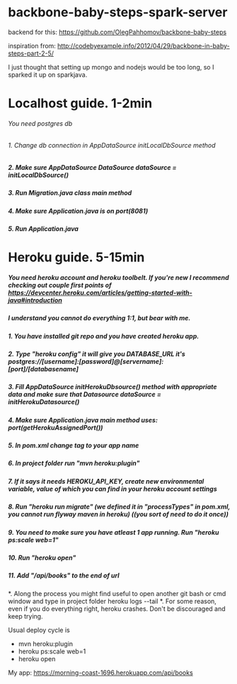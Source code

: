 # backbone-baby-steps-spark-server

backend for this:
https://github.com/OlegPahhomov/backbone-baby-steps

inspiration from:
http://codebyexample.info/2012/04/29/backbone-in-baby-steps-part-2-5/

I just thought that setting up mongo and nodejs would be too long, so I sparked it up on sparkjava.


# Localhost guide. 1-2min
###### You need postgres db
######  1. Change db connection in AppDataSource initLocalDbSource method
##### 2. Make sure AppDataSource DataSource dataSource = initLocalDbSource()
##### 3. Run Migration.java class main method
##### 4. Make sure Application.java is on port(8081)
##### 5. Run Application.java


# Heroku guide. 5-15min
##### You need heroku account and heroku toolbelt. If you're new I recommend checking out couple first points of https://devcenter.heroku.com/articles/getting-started-with-java#introduction
##### I understand you cannot do everything 1:1, but bear with me.
##### 1. You have installed git repo and you have created heroku app.
##### 2. Type "heroku config" it will give you DATABASE_URL it's postgres://[username]:[password]@[servername]:[port]/[databasename]
##### 3. Fill AppDataSource initHerokuDbsource() method with appropriate data and make sure that Datasource dataSource = initHerokuDatasource()
##### 4. Make sure Application.java main method uses: port(getHerokuAssignedPort())
##### 5. In pom.xml change <appName> tag to your app name
##### 6. In project folder run "mvn heroku:plugin"
##### 7. If it says it needs HEROKU_API_KEY, create new environmental variable, value of which you can find in your heroku account settings
##### 8. Run "heroku run migrate" (we defined it in "processTypes" in pom.xml, you cannot run flyway maven in heroku)  ((you sort of need to do it once))
##### 9. You need to make sure you have atleast 1 app running. Run "heroku ps:scale web=1"
##### 10. Run "heroku open"
##### 11. Add "/api/books" to the end of url

*. Along the process you might find useful to open another git bash or cmd window and type in project folder heroku logs --tail
*. For some reason, even if you do everything right, heroku crashes. Don't be discouraged and keep trying.

Usual deploy cycle is
* mvn heroku:plugin
* heroku ps:scale web=1
* heroku open

My app: https://morning-coast-1696.herokuapp.com/api/books